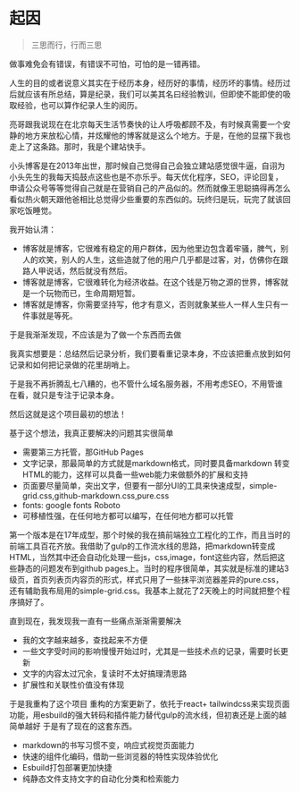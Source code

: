 # 起因

> 三思而行，行而三思

做事难免会有错误，有错误不可怕，可怕的是一错再错。

人生的目的或者说意义其实在于经历本身，经历好的事情，经历坏的事情。经历过后就应该有所总结，算是纪录，我们可以美其名曰经验教训，但即使不能即使的吸取经验，也可以算作纪录人生的阅历。

亮哥跟我说现在在北京每天生活节奏快的让人呼吸都顾不及，有时候真需要一个安静的地方来放松心情，并炫耀他的博客就是这么个地方。于是，在他的显摆下我也走上了这条路。那时，我是个建站快手。

小头博客是在2013年出世，那时候自己觉得自己会独立建站感觉很牛逼，自诩为小头先生的我每天捣鼓点这些也是不亦乐乎。每天优化程序，SEO，评论回复，申请公众号等等觉得自己就是在营销自己的产品似的。然而就像王思聪搞得再怎么看似热火朝天跟他爸相比总觉得少些重要的东西似的。玩终归是玩，玩完了就该回家吃饭睡觉。

我开始认清：

* 博客就是博客，它很难有稳定的用户群体，因为他里边包含着牢骚，脾气，别人的欢笑，别人的人生，这些造就了他的用户几乎都是过客，对，仿佛你在跟路人甲说话，然后就没有然后。
* 博客就是博客，它很难转化为经济收益。在这个钱是万物之源的世界，博客就是一个玩物而已，生命周期短暂。
* 博客就是博客，你需要坚持写，他才有意义，否则就象某些人一样人生只有一件事就是等死。

于是我渐渐发现，不应该是为了做一个东西而去做

我真实想要是：总结然后记录分析，我们要看重记录本身，不应该把重点放到如何记录和如何把记录做的花里胡哨上。

于是我不再折腾乱七八糟的，也不管什么域名服务器，不用考虑SEO，不用管谁在看，就只是专注于记录本身。

然后这就是这个项目最初的想法！

基于这个想法，我真正要解决的问题其实很简单

* 需要第三方托管，那GitHub Pages
* 文字记录，那最简单的方式就是markdown格式，同时要具备markdown 转变HTML的能力，这样可以具备一些web能力来做额外的扩展和支持
* 页面要尽量简单，突出文字，但要有一部分UI的工具来快速成型，simple-grid.css,github-markdown.css,pure.css
* fonts:  google fonts Roboto
* 可移植性强，在任何地方都可以编写，在任何地方都可以托管

第一个版本是在17年成型，那个时候的我在搞前端独立工程化的工作，而且当时的前端工具百花齐放。我借助了gulp的工作流水线的思路，把markdown转变成HTML，当然其中还会自动化处理一些js，css,image，font这些内容，然后把这些静态的问题发布到github pages上。当时的程序很简单，其实就是标准的建站3级页，首页列表页内容页的形式，样式只用了一些抹平浏览器差异的pure.css，还有辅助我布局用的simple-grid.css。我基本上就花了2天晚上的时间就把整个程序搞好了。


直到现在，我发现我一直有一些痛点渐渐需要解决
* 我的文字越来越多，查找起来不方便
* 一些文字受时间的影响慢慢开始过时，尤其是一些技术点的记录，需要时长更新
* 文字的内容太过冗余，复读时不太好搞理清思路
* 扩展性和关联性价值没有体现

于是我重构了这个项目
重构的方案更新了，依托于react+ tailwindcss来实现页面功能，用esbuild的强大转码和插件能力替代gulp的流水线，但初衷还是上面的越简单越好
于是有了现在的这套东西。

* markdown的书写习惯不变，响应式视觉页面能力
* 快速的组件化编码，借助一些浏览器的特性实现体验优化
* Esbuild打包部署更加快捷
* 纯静态文件支持文字的自动化分类和检索能力